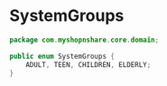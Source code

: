 # SystemGroups

```java
package com.myshopnshare.core.domain;

public enum SystemGroups {
	ADULT, TEEN, CHILDREN, ELDERLY;
}
```
